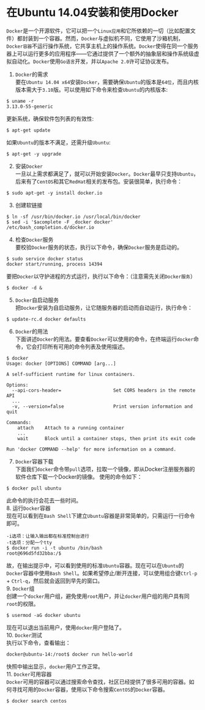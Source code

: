 # 在Ubuntu 14.04安装和使用Docker

`Docker`是一个开源软件，它可以把一个`Linux应用`和它所依赖的一切（比如配置文件）都封装到一个容器。然而，`Docker`与虚拟机不同，它使用了沙箱机制，`Docker容器`不运行操作系统，它共享主机上的操作系统。`Docker`使得在同一个服务器上可以运行更多的应用程序——它通过提供了一个额外的抽象层和操作系统级虚拟自动化。`Docker`使用`Go语言`开发，并以`Apache 2.0`许可证协议发布。    

1. `Docker`的需求    
要在`Ubuntu 14.04 x64`安装`Docker`，需要确保`Ubuntu`的版本是`64位`，而且内核版本需大于`3.10`版。可以使用如下命令来检查`Ubuntu`的内核版本:   
```
$ uname -r 
3.13.0-55-generic
```
更新系统，确保软件包列表的有效性:    
```
$ apt-get update
```
如果`Ubuntu`的版本不满足，还需升级`Ubuntu`:    
```
$ apt-get -y upgrade
```
2. 安装`Docker`   
一旦以上需求都满足了，就可以开始安装`Docker`。`Docker`最早只支持`Ubuntu`，后来有了`CentOS`和其它`RedHat`相关的发布包。安装很简单，执行命令：
```
$ sudo apt-get -y install docker.io
```
3. 创建软链接   
```
$ ln -sf /usr/bin/docker.io /usr/local/bin/docker
$ sed -i '$acomplete -F _docker docker' /etc/bash_completion.d/docker.io
```
4. 检查`Docker`服务   
要校验`Docker`服务的状态，执行以下命令，确保`Docker`服务是启动的。   
```
$ sudo service docker status
docker start/running, process 14394
```
要把`Docker`以守护进程的方式运行，执行以下命令：（注意需先关闭`Docker服务`）    
```
$ docker -d &
```
5. `Docker`自启动服务   
把`Docker`安装为自启动服务，让它随服务器的启动而自动运行，执行命令：   
```
$ update-rc.d docker defaults
```
6. `Docker`的用法    
下面讲述`Docker`的用法。要查看`Docker`可以使用的命令，在终端运行`docker`命令，它会打印所有可用的命令列表及使用描述。    
```
$ docker
Usage: docker [OPTIONS] COMMAND [arg...]

A self-sufficient runtime for linux containers.

Options:
  --api-cors-header=                   Set CORS headers in the remote API
  ...
  -v, --version=false                  Print version information and quit

Commands:
    attach    Attach to a running container
    ...
    wait      Block until a container stops, then print its exit code

Run 'docker COMMAND --help' for more information on a command.
```
7. `Docker`容器下载    
下面我们`docker`命令带`pull`选项，拉取一个镜像，即从Docker注册服务器的软件仓库下载一个Docker的镜像。
使用的命令如下：   
```
$ docker pull ubuntu
```
此命令的执行会花去一些时间。    
8. 运行`Docker`容器       
现在可以看到在`Bash Shell`下建立`Ubuntu`容器是非常简单的，只需运行一行命令即可。   
```
-i选项：让输入输出都在标准控制台进行
-t选项：分配一个tty
$ docker run -i -t ubuntu /bin/bash
root@696d5fd32bba:/$
```
故，在输出提示中，可以看到使用的标准`Ubuntu`容器。现在可以在`Ubuntu`的`Docker`容器中使用`Bash Shell`。如果希望停止/断开连接，可以使用组合键`Ctrl-p` + `Ctrl-q`，然后就会返回到早先的窗口。    
9. `Docker`组    
创建一个`docker`用户组，避免使用`root`用户，并让`docker`用户组的用户具有同`root`的权限。   
```
$ usermod -aG docker ubuntu
```
现在可以退出当前用户，使用`docker`用户登陆了。     
10. `Docker`测试     
执行以下命令，查看输出：   
```
docker@ubuntu-14:/root$ docker run hello-world
```
快照中输出显示，`docker`用户工作正常。      
11. `Docker`可用容器      
`Docker`可用的容器可以通过搜索命令查找，社区已经提供了很多可用的容器。如何寻找可用的`Docker`容器，使用以下命令搜索`CentOS`的`Docker`容器。   
```
$ docker search centos
```
